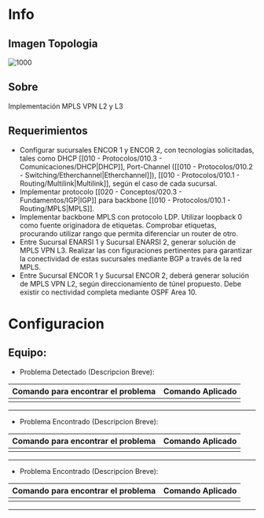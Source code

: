 # Info
## Imagen Topologia
![1000](https://slink.proxylivy.work/image/70e2d77b-6530-4e3c-a0db-354bf34aa089.png)
## Sobre
Implementación MPLS VPN L2 y L3
## Requerimientos
- Configurar sucursales ENCOR 1 y ENCOR 2, con tecnologías solicitadas, tales como DHCP [[010 - Protocolos/010.3 - Comunicaciones/DHCP|DHCP]], Port-Channel ([[010 - Protocolos/010.2 - Switching/Etherchannel|Etherchannel]]), [[010 - Protocolos/010.1 - Routing/Multilink|Multilink]], según el caso de cada sucursal.
- Implementar protocolo [[020 - Conceptos/020.3 - Fundamentos/IGP|IGP]] para backbone [[010 - Protocolos/010.1 - Routing/MPLS|MPLS]].
- Implementar backbone MPLS con protocolo LDP. Utilizar loopback 0 como fuente originadora de etiquetas. Comprobar etiquetas, procurando utilizar rango que permita diferenciar un router de otro.
- Entre Sucursal ENARSI 1 y Sucursal ENARSI 2, generar solución de MPLS VPN L3. Realizar las con figuraciones pertinentes para garantizar la conectividad de estas sucursales mediante BGP a través de la red MPLS.
- Entre Sucursal ENCOR 1 y Sucursal ENCOR 2, deberá generar solución de MPLS VPN L2, según direccionamiento de túnel propuesto. Debe existir co nectividad completa mediante OSPF Area 10.

# Configuracion

## Equipo: 

- Problema Detectado (Descripcion Breve): 

| Comando para encontrar el problema | Comando Aplicado |
| ---------------------------------- | ---------------- |
|                                    |                  |

---
- Problema Encontrado (Descripcion Breve): 

| Comando para encontrar el problema | Comando Aplicado |
| ---------------------------------- | ---------------- |
|                                    |                  |

---
- Problema Encontrado (Descripcion Breve): 

| Comando para encontrar el problema | Comando Aplicado |
| ---------------------------------- | ---------------- |
|                                    |                  |

---
